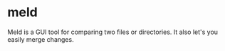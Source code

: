 # meld

Meld is a GUI tool for comparing two files or directories.
It also let's you easily merge changes.
